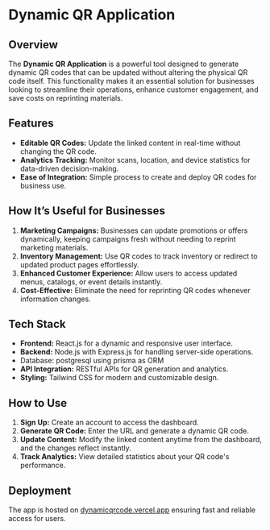 # Dynamic QR Application

## Overview

The **Dynamic QR Application** is a powerful tool designed to generate dynamic QR codes that can be updated without altering the physical QR code itself. This functionality makes it an essential solution for businesses looking to streamline their operations, enhance customer engagement, and save costs on reprinting materials.

## Features

- **Editable QR Codes:** Update the linked content in real-time without changing the QR code.
- **Analytics Tracking:** Monitor scans, location, and device statistics for data-driven decision-making.
- **Ease of Integration:** Simple process to create and deploy QR codes for business use.

## How It’s Useful for Businesses

1. **Marketing Campaigns:** Businesses can update promotions or offers dynamically, keeping campaigns fresh without needing to reprint marketing materials.
2. **Inventory Management:** Use QR codes to track inventory or redirect to updated product pages effortlessly.
3. **Enhanced Customer Experience:** Allow users to access updated menus, catalogs, or event details instantly.
4. **Cost-Effective:** Eliminate the need for reprinting QR codes whenever information changes.

## Tech Stack

- **Frontend:** React.js for a dynamic and responsive user interface.
- **Backend:** Node.js with Express.js for handling server-side operations.
- Database: postgresql using prisma as ORM
- **API Integration:** RESTful APIs for QR generation and analytics.
- **Styling:** Tailwind CSS for modern and customizable design.

## How to Use

1. **Sign Up:** Create an account to access the dashboard.
2. **Generate QR Code:** Enter the URL  and generate a dynamic QR code.
3. **Update Content:** Modify the linked content anytime from the dashboard, and the changes reflect instantly.
4. **Track Analytics:** View detailed statistics about your QR code's performance.

## Deployment

The app is hosted on [dynamicqrcode.vercel.app](https://dynamicqrcode.vercel.app/) ensuring fast and reliable access for users.

